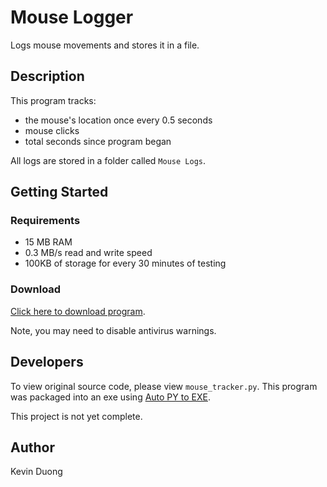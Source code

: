 # Mouse Logger
Logs mouse movements and stores it in a file.

## Description
This program tracks:
- the mouse's location once every 0.5 seconds
- mouse clicks
- total seconds since program began

All logs are stored in a folder called `Mouse Logs`.

## Getting Started
### Requirements
- 15 MB RAM
- 0.3 MB/s read and write speed
- 100KB of storage for every 30 minutes of testing

### Download
[Click here to download program](https://github.com/EthicallyPython/Mouse-Logger/raw/main/mouse_tracker.exe).

Note, you may need to disable antivirus warnings.

## Developers
To view original source code, please view `mouse_tracker.py`. This program was packaged into an exe using [Auto PY to EXE](https://github.com/brentvollebregt/auto-py-to-exe).

This project is not yet complete.

## Author
Kevin Duong
